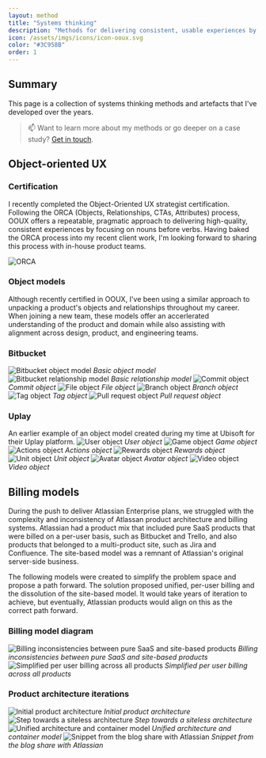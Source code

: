 ```yaml
---
layout: method
title: "Systems thinking"
description: "Methods for delivering consistent, usable experiences by focusing on the system before the cogs."
icon: /assets/imgs/icons/icon-ooux.svg
color: "#3C958B"
order: 1
---
```


## Summary

This page is a collection of systems thinking methods and artefacts that I've developed over the years.

> 📫 Want to learn more about my methods or go deeper on a case study? <a href="https://linkedin.com/in/liamgreig">Get in touch</a>.

## Object-oriented UX

### Certification

I recently completed the Object-Oriented UX strategist certification. Following the ORCA (Objects, Relationships, CTAs, Attributes) process, OOUX offers a repeatable, pragmatic approach to delivering high-quality, consistent experiences by focusing on nouns before verbs. Having baked the ORCA process into my recent client work, I'm looking forward to sharing this process with in-house product teams.

![ORCA](/assets/methods/systems-thinking/ooux/01.png)

### Object models

Although recently certified in OOUX, I've been using a similar approach to unpacking a product's objects and relationships throughout my career. When joining a new team, these models offer an accerlerated understanding of the product and domain while also assisting with alignment across design, product, and engineering teams.

### Bitbucket
![Bitbucket object model](/assets/methods/systems-thinking/bitbucket/01.png)
*Basic object model*
![Bitbucket relationship model](/assets/methods/systems-thinking/bitbucket/02.png)
*Basic relationship model*
![Commit object](/assets/methods/systems-thinking/bitbucket/03.png)
*Commit object*
![File object](/assets/methods/systems-thinking/bitbucket/04.png)
*File object*
![Branch object](/assets/methods/systems-thinking/bitbucket/05.png)
*Branch object*
![Tag object](/assets/methods/systems-thinking/bitbucket/06.png)
*Tag object*
![Pull request object](/assets/methods/systems-thinking/bitbucket/07.png)
*Pull request object*

### Uplay
An earlier example of an object model created during my time at Ubisoft for their Uplay platform. 
![User object](/assets/methods/systems-thinking/uplay/01.jpg)
*User object*
![Game object](/assets/methods/systems-thinking/uplay/02.jpg)
*Game object*
![Actions object](/assets/methods/systems-thinking/uplay/03.jpg)
*Actions object*
![Rewards object](/assets/methods/systems-thinking/uplay/04.jpg)
*Rewards object*
![Unit object](/assets/methods/systems-thinking/uplay/05.jpg)
*Unit object*
![Avatar object](/assets/methods/systems-thinking/uplay/06.jpg)
*Avatar object*
![Video object](/assets/methods/systems-thinking/uplay/07.jpg)
*Video object*

## Billing models
During the push to deliver Atlassian Enterprise plans, we struggled with the complexity and inconsistency of Atlassan product architecture and billing systems. Atlassian had a product mix that included pure SaaS products that were billed on a per-user basis, such as Bitbucket and Trello, and also products that belonged to a multi-product site, such as Jira and Confluence. The site-based model was a remnant of Atlassian's original server-side business.

The following models were created to simplify the problem space and propose a path forward. The solution proposed unified, per-user billing and the dissolution of the site-based model. It would take years of iteration to achieve, but eventually, Atlassian products would align on this as the correct path forward.

### Billing model diagram
![Billing inconsistencies between pure SaaS and site-based products](/assets/methods/systems-thinking/megacloud/01.png)
*Billing inconsistencies between pure SaaS and site-based products*
![Simplified per user billing across all products](/assets/methods/systems-thinking/megacloud/02.png)
*Simplified per user billing across all products*

### Product architecture iterations
![Initial product architecture](/assets/methods/systems-thinking/megacloud/03.png)
*Initial product architecture*  
![Step towards a siteless architecture](/assets/methods/systems-thinking/megacloud/04.png)
*Step towards a siteless architecture*
![Unified architecture and container model](/assets/methods/systems-thinking/megacloud/05.png)
*Unified architecture and container model*
![Snippet from the blog share with Atlassian](/assets/methods/systems-thinking/megacloud/06.png)
*Snippet from the blog share with Atlassian*










